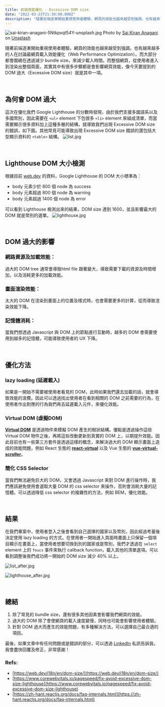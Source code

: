 ```yaml
---
title: 前端效能優化 - Excessive DOM size
date: "2022-03-23T21:30:00.000Z"
description: "隨著前端逐漸開始重視使用者體驗，網頁的效能也越來越受到強調，也有越來越多的人在討論最網頁載入效能優化（Web Performance Optimization）。而大部分都會圍繞在透過減少 bundle size，來減少載入時間。而整個網頁，從使用者進入到渲染出整個頁面，其實其中有很多步驟都是會影響網頁效能，像 DOM 過大（Excessive DOM size）就是其中一項。"
---
```

![sai-kiran-anagani-5Ntkpxqt54Y-unsplash.jpg](./index.jpg)
Photo by [Sai Kiran Anagani
](https://unsplash.com/@anagani_saikiran) on [Unsplash](https://unsplash.com/photos/5Ntkpxqt54Y)


隨著前端逐漸開始重視使用者體驗，網頁的效能也越來越受到強調，也有越來越多的人在討論最網頁載入效能優化（Web Performance Optimization）。而大部分都會圍繞在透過減少 bundle size，來減少載入時間。而整個網頁，從使用者進入到渲染出整個頁面，其實其中有很多步驟都是會影響網頁效能，像今天要提到的 DOM 過大（Excessive DOM size）就是其中一項。

<br>

## **為何會 DOM 過大**
這次在優化我們 Google Lighthouse 的分數時發現，由於我們支援多國語系以及多國幣別，因此需要在 `<ul>` element 下包很多 `<li>` element 來組成清單，而當需要顯示很多資料加上這種多層的結構，就導致我們出現 Excessive DOM size 的錯誤，如下圖。其他常見可能導致出現 Excessive DOM size 錯誤的還包括大型顯示資料的 `<table>` 結構。
![list.jpg](./list.png)

<br>

## **Lighthouse DOM 大小檢測**
根據目前 [web.dev](https://web.dev/i18n/en/dom-size/) 的資料，Google Lighthouse 的 DOM 大小標準為：

- body 元素少於 800 個 node 為 success
- body 元素超過 800 個 node 為 warning
- body 元素超過 1400 個 node 為 error

可以看到 Lighthouse 檢測出來的結果，DOM size 達到 1600，並且影響最大的 DOM 就是幣別的選單。
![lighthouse.jpg](./lighthouse.png)

<br>

## **DOM 過大的影響**
### 網路資源及加載效能：
過大的 DOM tree 通常會導致html file 跟著變大，導致需要下載的資源及時間增加，以及消耗更多的加載效能。

### 畫面渲染效能：
太大的 DOM 在渲染到畫面上的位置及樣式時，也會需要更多的計算，從而導致渲染效能下降。

### 記憶體消耗：
當我們想透過 Javascript 與 DOM 上的節點進行互動時，越多的 DOM 會需要使用到越多的記憶體，可能導致使用者的 UX 下降。

<br>

## 優化方法
### lazy loading (延遲載入)

如果是一開始不需要被使用者看見的 DOM，此時如果我們還去加載的話，就會導致效能的浪費。因此可以透過找出使用者在看到相關的 DOM 之前需要的行為，在使用者作出對應的行為我們再去延遲載入元件，來優化效能。

### Virtual DOM (虛擬DOM)

[**Virtual DOM**](https://zh-hant.reactjs.org/docs/faq-internals.html) 是透過物件來模擬 DOM 產生的樹狀結構。優點是透過操作這些 Virtual DOM 物件之後，再將這些改動更新到真實的 DOM 上，以期提升效能。因此目前也有一些第三方套件是透過這樣的概念，來解決過大的 DOM 顯示畫面上造成的效能問題，例如 React 生態的 [**react-virtual**](https://www.npmjs.com/package/react-virtual) 以及 Vue 生態的 [**vue-virtual-scroller**](https://www.npmjs.com/package/vue-virtual-scroller)。

### 簡化 CSS Selector

當我們無法避免巨大的 DOM，又會透過 Javascript 來對 DOM 進行操作時，我們應該避免使用會選取大量 DOM 的 css selector  來操作，否則會消耗大量的記憶體。可以透過降低 css selector 的複雜性的方法，例如 BEM，優化效能。

<br>

## 結果
在我們專案中，使用者登入之後會看到自己選擇的國家以及幣別，因此經過考量後決定使用 lazy loading 的方式。在使用者一開始進入頁面時畫面上只保留一個項目顯示在畫面上，當使用者想要切換到別的國家或是幣別，我們才透過在 `select` element 上的 `foucs` 事件來執行 callback function，載入其他的清單選項。可以看到調整後我們成功將一開始的 DOM size 減少 40% 以上。

![list_after.jpg](./list_after.png)

![lighthouse_after.jpg](./lighthouse_after.png)

<br>

## 總結

1. 除了常見的 bundle size，還有很多其他因素會影響我們網頁的效能。
2. 過大的 DOM 除了會使網頁的載入速度變慢，同時也可能會影響使用者體驗。
3. 針對 DOM 過大而產生的效能問題，有多種解決方法，可以選擇自己最合適的項目。

最後，如果文章中有任何問題或是錯誤的部分，可以透過 [LinkedIn](https://www.linkedin.com/in/yu-hsiang-wang/) 私訊告訴我，我會盡快回覆及修正，非常感謝！

### Refs:

- [https://web.dev/i18n/en/dom-size/](https://web.dev/i18n/en/dom-size/)
- [https://www.corewebvitals.io/pagespeed/fix-avoid-excessive-dom-size-lighthouse](https://www.corewebvitals.io/pagespeed/fix-avoid-excessive-dom-size-lighthouse)
- [https://zh-hant.reactjs.org/docs/faq-internals.html](https://zh-hant.reactjs.org/docs/faq-internals.html)